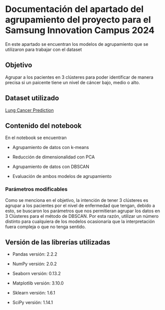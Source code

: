 # Documentación del apartado del agrupamiento del proyecto para el Samsung Innovation Campus 2024

En este apartado se encuentran los modelos de agrupamiento que se utilizaron para trabajar con el dataset 

## Objetivo

Agrupar a los pacientes en 3 clústeres para poder identificar de manera precisa si un paicente tiene un nivel de cáncer bajo, medio o alto.

## Dataset utilizado 

[Lung Cancer Prediction](https://www.kaggle.com/datasets/thedevastator/cancer-patients-and-air-pollution-a-new-link/data)

## Contenido del notebook

En el notebook se encuentran

- Agrupamiento de datos con k-means
  
- Reducción de dimensionalidad con PCA

- Agrupamiento de datos con DBSCAN

-  Evaluación de ambos modelos de agrupamiento

### Parámetros modificables 

Como se menciona en el objetivo, la intención de tener 3 clústeres es agrupar a los pacientes por el nivel de enfermedad que tengan, debido a esto, se buscaron los parámetros que nos permitieran agrupar los datos en 3 Clústeres para el método de DBSCAN. Por  esta razón, utilizar un número distinto para cualquiera de los modelos ocasionaría que la interpretación fuera compleja o que no tenga sentido. 

## Versión de las librerías utilizadas

- Pandas versión: 2.2.2
	
- NumPy versión: 2.0.2
	
- Seaborn versión: 0.13.2
	
- Matplotlib versión: 3.10.0
	
- Sklearn versión: 1.6.1
	
- SciPy versión: 1.14.1
